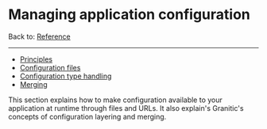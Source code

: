 # Managing application configuration
Back to: [Reference](README.md)

---

  * [Principles](cfg-principles.md)
  * [Configuration files](cfg-files.md)
  * [Configuration type handling](cfg-types.md)
  * [Merging](cfg-merging.md)
  
This section explains how to make configuration available to your application at runtime through files and URLs. It
also explain's Granitic's concepts of configuration layering and merging.